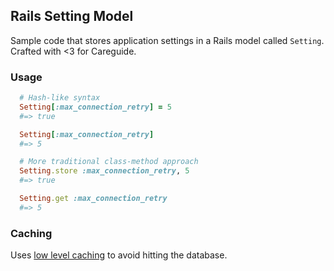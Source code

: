 ## Rails Setting Model

Sample code that stores application settings in a Rails model called `Setting`. Crafted with <3 for Careguide.

### Usage

```ruby
  # Hash-like syntax
  Setting[:max_connection_retry] = 5
  #=> true

  Setting[:max_connection_retry]
  #=> 5

  # More traditional class-method approach
  Setting.store :max_connection_retry, 5
  #=> true

  Setting.get :max_connection_retry
  #=> 5
```

### Caching

Uses [low level caching](http://edgeguides.rubyonrails.org/caching_with_rails.html#low-level-caching) to avoid hitting the database.

